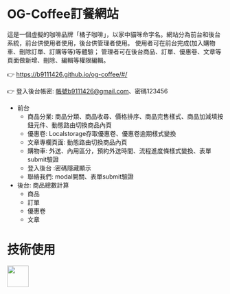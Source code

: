# OG-Coffee訂餐網站

這是一個虛擬的咖啡品牌「橘子咖啡」，以家中貓咪命字名。網站分為前台和後台系統，前台供使用者使用，後台供管理者使用。
使用者可在前台完成(加入購物車、刪除訂單、訂購等等)等體驗； 管理者可在後台商品、訂單、優惠卷、文章等頁面做新增、刪除、編輯等權限編輯。

👉 https://b9111426.github.io/og-coffee/#/

👉 登入後台帳密: 帳號b9111426@gmail.com、密碼123456

- 前台
  - 商品分業: 商品分類、商品收尋、價格排序、商品完售樣式、商品加減填按鈕元件、動態路由切換商品內頁
  - 優惠卷: Localstorage存取優惠卷、優惠卷逾期樣式變換
  - 文章專欄頁面: 動態路由切換商品內頁
  - 購物車: 外送、內用區分，預約外送時間、流程進度條樣式變換、表單submit驗證
  - 登入後台 :密碼隱藏顯示
  - 聯絡我們: modal開關、表單submit驗證
- 後台: 商品總數計算
  - 商品
  - 訂單
  - 優惠卷
  - 文章
 
# 技術使用
<a href="https://medium.com/@zluvsand">
    <img height="50"  style="color:#4FC08D"src="https://cdn4.iconfinder.com/data/icons/social-media-rounded-corners/512/Medium_rounded_cr-306.png"/>
</a>

